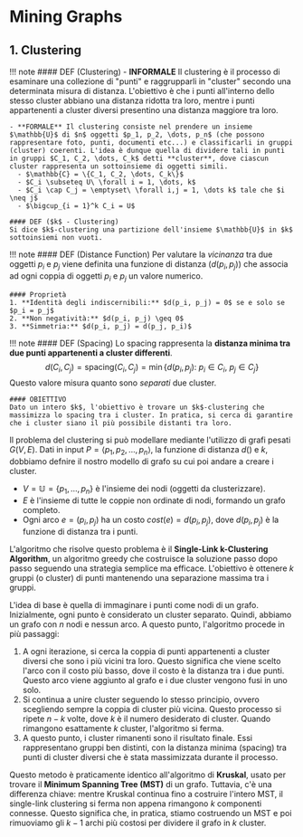# Mining Graphs

## 1. Clustering

!!! note
    #### DEF (Clustering)
    - **INFORMALE** Il clustering è il processo di esaminare una collezione di "punti" e raggrupparli in "cluster" secondo una determinata misura di distanza. L'obiettivo è che i punti all'interno dello stesso cluster abbiano una distanza ridotta tra loro, mentre i punti appartenenti a cluster diversi presentino una distanza maggiore tra loro.

    - **FORMALE** Il clustering consiste nel prendere un insieme $\mathbb{U}$ di $n$ oggetti $p_1, p_2, \dots, p_n$ (che possono rappresentare foto, punti, documenti etc...) e classificarli in gruppi (cluster) coerenti. L'idea è dunque quella di dividere tali in punti in gruppi $C_1, C_2, \dots, C_k$ detti **cluster**, dove ciascun cluster rappresenta un sottoinsieme di oggetti simili.
      - $\mathbb{C} = \{C_1, C_2, \dots, C_k\}$
      - $C_i \subseteq U\ \forall i = 1, \dots, k$
      - $C_i \cap C_j = \emptyset\ \forall i,j = 1, \dots k$ tale che $i \neq j$
      - $\bigcup_{i = 1}^k C_i = U$
    
    #### DEF ($k$ - Clustering)
    Si dice $k$-clustering una partizione dell'insieme $\mathbb{U}$ in $k$ sottoinsiemi non vuoti.

!!! note
    #### DEF (Distance Function)
    Per valutare la *vicinanza* tra due oggetti $p_i$ e $p_j$ viene definita una funzione di distanza $(d(p_i, p_j))$ che associa ad ogni coppia di oggetti $p_i$ e $p_j$ un valore numerico.

    #### Proprietà
    1. **Identità degli indiscernibili:** $d(p_i, p_j) = 0$ se e solo se $p_i = p_j$​
    2. **Non negatività:** $d(p_i, p_j) \geq 0$
    3. **Simmetria:** $d(p_i, p_j) = d(p_j, p_i)$

!!! note
    #### DEF (Spacing)
    Lo spacing rappresenta la **distanza minima tra due punti appartenenti a cluster differenti**.
    $$d(C_i, C_j) = \text{spacing}(C_i, C_j) = \min⁡\{d(p_i ,p_j):\ p_i \in C_i,\ p_j \in C_j\}$$
    Questo valore misura quanto sono *separati* due cluster.

    #### OBIETTIVO
    Dato un intero $k$, l'obiettivo è trovare un $k$-clustering che massimizza lo spacing tra i cluster. In pratica, si cerca di garantire che i cluster siano il più possibile distanti tra loro.

Il problema del clustering si può modellare mediante l'utilizzo di grafi pesati $G(V, E)$.
Dati in input $P = \langle p_1, p_2, \dots, p_n \rangle$, la funzione di distanza $d()$ e $k$, dobbiamo defnire il nostro modello di grafo su cui poi andare a creare i cluster.

- $V = \mathbb{U} = \{p_1​, \dots, p_n​\}$ è l'insieme dei nodi (oggetti da clusterizzare).
- $E$ è l'insieme di tutte le coppie non ordinate di nodi, formando un grafo completo.
- Ogni arco $e = (p_i, p_j)$ ha un costo $cost(e) = d(p_i, p_j)$, dove $d(p_i, p_j)$ è la funzione di distanza tra i punti.

L'algoritmo che risolve questo problema è il **Single-Link k-Clustering Algorithm**, un algoritmo greedy che costruisce la soluzione passo dopo passo seguendo una strategia semplice ma efficace. L'obiettivo è ottenere $k$ gruppi (o cluster) di punti mantenendo una separazione massima tra i gruppi.

L'idea di base è quella di immaginare i punti come nodi di un grafo. Inizialmente, ogni punto è considerato un cluster separato. Quindi, abbiamo un grafo con $n$ nodi e nessun arco. A questo punto, l'algoritmo procede in più passaggi:

1. A ogni iterazione, si cerca la coppia di punti appartenenti a cluster diversi che sono i più vicini tra loro. Questo significa che viene scelto l'arco con il costo più basso, dove il costo è la distanza tra i due punti. Questo arco viene aggiunto al grafo e i due cluster vengono fusi in uno solo.
2. Si continua a unire cluster seguendo lo stesso principio, ovvero scegliendo sempre la coppia di cluster più vicina. Questo processo si ripete $n − k$ volte, dove $k$ è il numero desiderato di cluster. Quando rimangono esattamente $k$ cluster, l'algoritmo si ferma.
3. A questo punto, i cluster rimanenti sono il risultato finale. Essi rappresentano gruppi ben distinti, con la distanza minima (spacing) tra punti di cluster diversi che è stata massimizzata durante il processo.

Questo metodo è praticamente identico all'algoritmo di **Kruskal**, usato per trovare il **Minimum Spanning Tree (MST)** di un grafo. Tuttavia, c'è una differenza chiave: mentre Kruskal continua fino a costruire l'intero MST, il single-link clustering si ferma non appena rimangono $k$ componenti connesse. Questo significa che, in pratica, stiamo costruendo un MST e poi rimuoviamo gli $k − 1$ archi più costosi per dividere il grafo in $k$ cluster.
